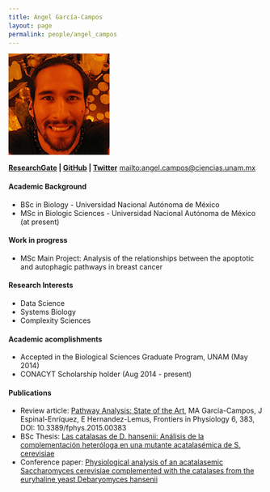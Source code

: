 ```yaml
---
title: Angel García-Campos
layout: page
permalink: people/angel_campos
---
```


![image](/images/Profiles/mike.jpg)

**[ResearchGate][1] | [GitHub][2] | [Twitter][3]**
<mailto:angel.campos@ciencias.unam.mx>

#### Academic Background

* BSc in Biology - Universidad Nacional Autónoma de México
* MSc in Biologic Sciences - Universidad Nacional Autónoma de México (at present)

#### Work in progress
* MSc Main Project: Analysis of the relationships between the apoptotic and
autophagic pathways in breast cancer

#### Research Interests
* Data Science
* Systems Biology
* Complexity Sciences

#### Academic acomplishments
* Accepted in the Biological Sciences Graduate Program, UNAM (May 2014)
* CONACYT Scholarship holder (Aug 2014 - present)

#### Publications

* Review article: [Pathway Analysis: State of the Art][C], MA García-Campos, J Espinal-Enríquez, E Hernandez-Lemus, Frontiers in Physiology 6, 383, DOI: 10.3389/fphys.2015.00383
* BSc Thesis: [Las catalasas de D. hansenii: Análisis de la complementación
heteróloga en una mutante acatalasémica de S. cerevisiae][B]
* Conference paper: [Physiological analysis of an acatalasemic Saccharomyces
cerevisiae complemented with the catalases from the euryhaline yeast
Debaryomyces hansenii][A]

[A]: https://www.researchgate.net/publication/278683392_Physiological_analysis_of_an_acatalasemic_Saccharomyces_cerevisiae_complemented_with_the_catalases_from_the_euryhaline_yeast_Debaryomyces_hanse
[B]: https://www.researchgate.net/publication/278683656_Las_catalasas_de_D._hansenii_Anlisis_de_la_complementacin_heterloga_en_una_mutante_acatalasmica_de_S._cerevisiae
[C]: http://dx.doi.org/10.3389/fphys.2015.00383

[1]: https://www.researchgate.net/profile/Angel_Garcia-Campos
[2]: https://github.com/AngelCampos
[3]: https://twitter.com/FangOokami
